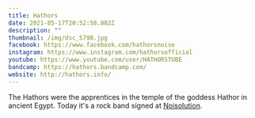 ```yaml
---
title: Hathors
date: 2021-05-17T20:52:58.882Z
description: ""
thumbnail: /img/dsc_5790.jpg
facebook: https://www.facebook.com/hathorsnoise
instagram: https://www.instagram.com/hathorsofficial
youtube: https://www.youtube.com/user/HATHORSTUBE
bandcamp: https://hathors.bandcamp.com/
website: http://hathors.info/
---
```

The Hathors were the apprentices in the temple of the goddess Hathor in ancient Egypt. Today it's a rock band signed at [Noisolution](https://www.noisolution.de/).
